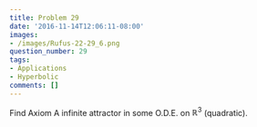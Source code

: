 ```yaml
---
title: Problem 29
date: '2016-11-14T12:06:11-08:00'
images:
- /images/Rufus-22-29_6.png
question_number: 29
tags:
- Applications
- Hyperbolic
comments: []
---
```

Find Axiom A infinite attractor in some O.D.E. on $\mathbb{R}^3$ (quadratic).

